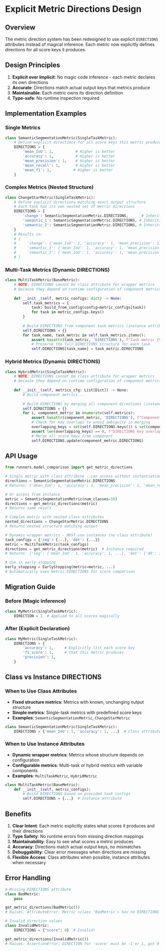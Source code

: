 # Explicit Metric Directions Design

## Overview

The metric direction system has been redesigned to use explicit `DIRECTIONS` attributes instead of magical inference. Each metric now explicitly defines directions for all score keys it produces.

## Design Principles

1. **Explicit over Implicit**: No magic code inference - each metric declares its own directions
2. **Accurate**: Directions match actual output keys that metrics produce
3. **Maintainable**: Each metric owns its direction definition
4. **Type-safe**: No runtime inspection required

## Implementation Examples

### Single Metrics

```python
class SemanticSegmentationMetric(SingleTaskMetric):
    # Define explicit directions for all score keys this metric produces
    DIRECTIONS = {
        'mean_IoU': 1,          # Higher is better
        'accuracy': 1,          # Higher is better  
        'mean_precision': 1,    # Higher is better
        'mean_recall': 1,       # Higher is better
        'mean_f1': 1,          # Higher is better
    }
```

### Complex Metrics (Nested Structure)

```python
class ChangeStarMetric(SingleTaskMetric):
    # Define explicit directions matching exact output structure
    # Each task has its own nested set of metric directions
    DIRECTIONS = {
        'change': SemanticSegmentationMetric.DIRECTIONS,      # Inherits from change_metric
        'semantic_1': SemanticSegmentationMetric.DIRECTIONS, # Inherits from semantic_metric  
        'semantic_2': SemanticSegmentationMetric.DIRECTIONS, # Inherits from semantic_metric
    }
    # Results in:
    # {
    #     'change': {'mean_IoU': 1, 'accuracy': 1, 'mean_precision': 1, 'mean_recall': 1, 'mean_f1': 1},
    #     'semantic_1': {'mean_IoU': 1, 'accuracy': 1, 'mean_precision': 1, 'mean_recall': 1, 'mean_f1': 1},
    #     'semantic_2': {'mean_IoU': 1, 'accuracy': 1, 'mean_precision': 1, 'mean_recall': 1, 'mean_f1': 1}
    # }
```

### Multi-Task Metrics (Dynamic DIRECTIONS)

```python
class MultiTaskMetric(BaseMetric):
    # NOTE: DIRECTIONS cannot be class attribute for wrapper metrics
    # because they depend on runtime configuration of component metrics
    
    def __init__(self, metric_configs: dict) -> None:
        self.task_metrics = {
            task: build_from_config(config=metric_configs[task])
            for task in metric_configs.keys()
        }
        
        # Build DIRECTIONS from component task metrics (instance attribute)
        self.DIRECTIONS = {}
        for task_name, task_metric in self.task_metrics.items():
            assert hasattr(task_metric, 'DIRECTIONS'), f"Task metric {task_name} ({type(task_metric)}) must have DIRECTIONS attribute"
            # Preserve the full DIRECTIONS structure for each task
            self.DIRECTIONS[task_name] = task_metric.DIRECTIONS
```

### Hybrid Metrics (Dynamic DIRECTIONS)

```python
class HybridMetric(SingleTaskMetric):
    # NOTE: DIRECTIONS cannot be class attribute for wrapper metrics
    # because they depend on runtime configuration of component metrics
    
    def __init__(self, metrics_cfg: List[Dict]) -> None:
        # Build component metrics...
        
        # Build DIRECTIONS by merging all component directions (instance attribute)
        self.DIRECTIONS = {}
        for i, component_metric in enumerate(self.metrics):
            assert hasattr(component_metric, 'DIRECTIONS'), f"Component metric {i} ({type(component_metric)}) must have DIRECTIONS attribute"
            # Check for key overlaps to avoid ambiguity in merging
            overlapping_keys = set(self.DIRECTIONS.keys()) & set(component_metric.DIRECTIONS.keys())
            assert len(overlapping_keys) == 0, f"DIRECTIONS key overlap detected between component metrics: {overlapping_keys}"
            # Merge all score keys from component
            self.DIRECTIONS.update(component_metric.DIRECTIONS)
```

## API Usage

```python
from runners.model_comparison import get_metric_directions

# Single metric with class attribute - can access without instantiation
directions = SemanticSegmentationMetric.DIRECTIONS
# Returns: {'mean_IoU': 1, 'accuracy': 1, 'mean_precision': 1, 'mean_recall': 1, 'mean_f1': 1}

# Or access from instance
metric = SemanticSegmentationMetric(num_classes=10)
directions = get_metric_directions(metric)
# Returns same result

# Complex metric with nested class attributes
nested_directions = ChangeStarMetric.DIRECTIONS  
# Returns nested structure matching output

# Dynamic wrapper metrics - MUST use instances (no class attribute)
task_configs = {'seg': {...}, 'det': {...}}
metric = MultiTaskMetric(task_configs)
directions = get_metric_directions(metric)  # Instance required
# Returns: {'seg': {'mean_IoU': 1, 'accuracy': 1, ...}, 'det': {'AR': 1, ...}}

# Use in early stopping
early_stopping = EarlyStopping(metric=metric, ...)
# Automatically uses metric.DIRECTIONS for score comparison
```

## Migration Guide

### Before (Magic Inference)
```python
class MyMetric(SingleTaskMetric):
    DIRECTION = 1  # Applied to all scores magically
```

### After (Explicit Declaration)
```python
class MyMetric(SingleTaskMetric):
    DIRECTIONS = {
        'accuracy': 1,     # Explicitly list each score key
        'f1_score': 1,     # that this metric produces
        'precision': 1,
    }
```

## Class vs Instance DIRECTIONS

### When to Use Class Attributes
- **Fixed structure metrics**: Metrics with known, unchanging output structure
- **Simple metrics**: Single-task metrics with predefined score keys
- **Examples**: `SemanticSegmentationMetric`, `ChangeStarMetric`

```python
class SemanticSegmentationMetric(SingleTaskMetric):
    DIRECTIONS = {'mean_IoU': 1, 'accuracy': 1, ...}  # Class attribute
```

### When to Use Instance Attributes  
- **Dynamic wrapper metrics**: Metrics whose structure depends on configuration
- **Configurable metrics**: Multi-task or hybrid metrics with variable components
- **Examples**: `MultiTaskMetric`, `HybridMetric`

```python
class MultiTaskMetric(BaseMetric):
    def __init__(self, metric_configs):
        # Build DIRECTIONS based on provided task configs
        self.DIRECTIONS = {...}  # Instance attribute
```

## Benefits

1. **Clear Intent**: Each metric explicitly states what scores it produces and their directions
2. **Type Safety**: No runtime errors from missing direction mappings
3. **Maintainability**: Easy to see what scores a metric produces
4. **Accuracy**: Directions match actual output keys, no mismatches
5. **Debuggability**: Clear error messages when directions are missing
6. **Flexible Access**: Class attributes when possible, instance attributes when necessary

## Error Handling

```python
# Missing DIRECTIONS attribute
class BadMetric:
    pass

get_metric_directions(BadMetric())
# Raises: AttributeError: Metric <class 'BadMetric'> has no DIRECTIONS attribute

# Invalid direction values  
class InvalidMetric:
    DIRECTIONS = {"score": 0}  # Invalid!

get_metric_directions(InvalidMetric())
# Raises: AssertionError: DIRECTION for 'score' must be -1 or 1, got 0
```
